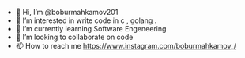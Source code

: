 - 👋 Hi, I’m @boburmahkamov201
- 👀 I’m interested in write code in c , golang .
- 🌱 I’m currently learning Software Engeneering
- 💞️ I’m looking to collaborate on code
- 📫 How to reach me https://www.instagram.com/boburmahkamov_/

<!---
boburmahkamov201/boburmahkamov201 is a ✨ special ✨ repository because its `README.md` (this file) appears on your GitHub profile.
You can click the Preview link to take a look at your changes.
--->
